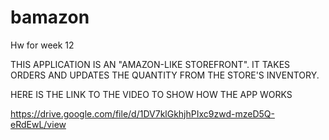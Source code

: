 # bamazon
Hw for week 12

THIS APPLICATION IS AN "AMAZON-LIKE STOREFRONT". IT TAKES ORDERS AND UPDATES THE QUANTITY FROM THE STORE'S INVENTORY.

HERE IS THE LINK TO THE VIDEO TO SHOW HOW THE APP WORKS

https://drive.google.com/file/d/1DV7klGkhjhPIxc9zwd-mzeD5Q-eRdEwL/view
